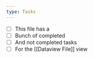```yaml
---
type: Tasks
---
```


- [ ] This file has a
- [ ] Bunch of completed
- [ ] And not completed tasks
- [ ] For the [[Dataview File]] view